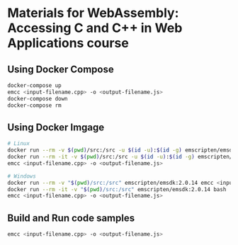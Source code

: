 # Materials for WebAssembly: Accessing C and C++ in Web Applications course

## Using Docker Compose

```sh
docker-compose up
emcc <input-filename.cpp> -o <output-filename.js>
docker-compose down
docker-compose rm
```

## Using Docker Imgage

```sh
# Linux
docker run --rm -v $(pwd)/src:/src -u $(id -u):$(id -g) emscripten/emsdk:2.0.14 emcc <input-filename.cpp> -o <output-filename.js>
docker run --rm -it -v $(pwd)/src:/src -u $(id -u):$(id -g) emscripten/emsdk:2.0.14 bash
emcc <input-filename.cpp> -o <output-filename.js>

# Windows
docker run --rm -v "$(pwd)/src:/src" emscripten/emsdk:2.0.14 emcc <input-filename.cpp> -o <output-filename.js>
docker run --rm -it -v "$(pwd)/src:/src" emscripten/emsdk:2.0.14 bash
emcc <input-filename.cpp> -o <output-filename.js>
```

## Build and Run code samples

```sh
emcc <input-filename.cpp> -o <output-filename.js>
```
